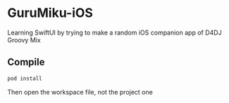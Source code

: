 # GuruMiku-iOS
Learning SwiftUI by trying to make a random iOS companion app of D4DJ Groovy Mix

## Compile

```bash
pod install
```

Then open the workspace file, not the project one
